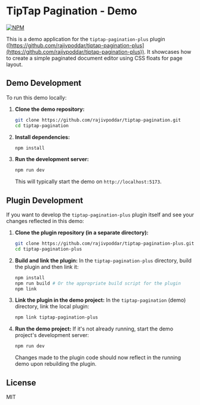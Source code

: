 # TipTap Pagination - Demo

[![NPM](https://img.shields.io/npm/v/tiptap-pagination-plus.svg)](https://www.npmjs.com/package/tiptap-pagination-plus)

This is a demo application for the `tiptap-pagination-plus` plugin ([https://github.com/rajivpoddar/tiptap-pagination-plus](https://github.com/rajivpoddar/tiptap-pagination-plus)).
It showcases how to create a simple paginated document editor using CSS floats for page layout.

## Demo Development

To run this demo locally:

1.  **Clone the demo repository:**
    ```bash
    git clone https://github.com/rajivpoddar/tiptap-pagination.git
    cd tiptap-pagination
    ```
2.  **Install dependencies:**
    ```bash
    npm install
    ```
3.  **Run the development server:**
    ```bash
    npm run dev
    ```
    This will typically start the demo on `http://localhost:5173`.

## Plugin Development

If you want to develop the `tiptap-pagination-plus` plugin itself and see your changes reflected in this demo:

1.  **Clone the plugin repository (in a separate directory):**
    ```bash
    git clone https://github.com/rajivpoddar/tiptap-pagination-plus.git
    cd tiptap-pagination-plus
    ```
2.  **Build and link the plugin:**
    In the `tiptap-pagination-plus` directory, build the plugin and then link it:
    ```bash
    npm install 
    npm run build # Or the appropriate build script for the plugin
    npm link
    ```
3.  **Link the plugin in the demo project:**
    In the `tiptap-pagination` (demo) directory, link the local plugin:
    ```bash
    npm link tiptap-pagination-plus
    ```
4.  **Run the demo project:**
    If it's not already running, start the demo project's development server:
    ```bash
    npm run dev
    ```
    Changes made to the plugin code should now reflect in the running demo upon rebuilding the plugin.

## License

MIT
